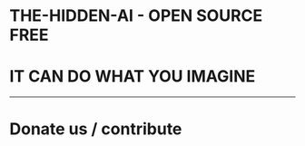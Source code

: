 # THE-HIDDEN-AI - OPEN SOURCE FREE
# IT CAN DO WHAT YOU IMAGINE
-------------------------------
# Donate us / contribute

